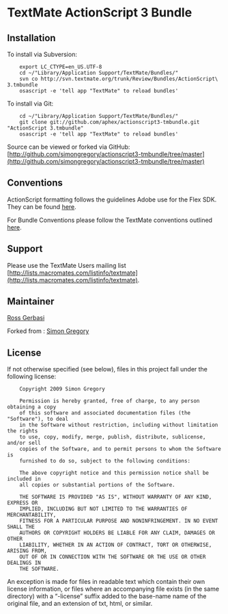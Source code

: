 TextMate ActionScript 3 Bundle
==============================

Installation
------------

To install via Subversion:

		export LC_CTYPE=en_US.UTF-8
		cd ~/"Library/Application Support/TextMate/Bundles/"
		svn co http://svn.textmate.org/trunk/Review/Bundles/ActionScript\ 3.tmbundle
		osascript -e 'tell app "TextMate" to reload bundles'

To install via Git:

		cd ~/"Library/Application Support/TextMate/Bundles/"
		git clone git://github.com/aphex/actionscript3-tmbundle.git "ActionScript 3.tmbundle"
		osascript -e 'tell app "TextMate" to reload bundles'

Source can be viewed or forked via GitHub: [http://github.com/simongregory/actionscript3-tmbundle/tree/master](http://github.com/simongregory/actionscript3-tmbundle/tree/master)

Conventions
-----------

ActionScript formatting follows the guidelines Adobe use for the Flex SDK. They can be found [here](http://opensource.adobe.com/wiki/display/flexsdk/Coding+Conventions).

For Bundle Conventions please follow the TextMate conventions outlined [here](http://svn.textmate.org/trunk/Conventions.txt).

Support
-------

Please use the TextMate Users mailing list [http://lists.macromates.com/listinfo/textmate](http://lists.macromates.com/listinfo/textmate).

Maintainer
----------

[Ross Gerbasi](http://www.rossgerbasi.com)

Forked from : [Simon Gregory](http://blog.simongregory.com)

License
-------

If not otherwise specified (see below), files in this project fall under the following license:

		Copyright 2009 Simon Gregory

		Permission is hereby granted, free of charge, to any person obtaining a copy
		of this software and associated documentation files (the "Software"), to deal
		in the Software without restriction, including without limitation the rights
		to use, copy, modify, merge, publish, distribute, sublicense, and/or sell
		copies of the Software, and to permit persons to whom the Software is
		furnished to do so, subject to the following conditions:

		The above copyright notice and this permission notice shall be included in
		all copies or substantial portions of the Software.

		THE SOFTWARE IS PROVIDED "AS IS", WITHOUT WARRANTY OF ANY KIND, EXPRESS OR
		IMPLIED, INCLUDING BUT NOT LIMITED TO THE WARRANTIES OF MERCHANTABILITY,
		FITNESS FOR A PARTICULAR PURPOSE AND NONINFRINGEMENT. IN NO EVENT SHALL THE
		AUTHORS OR COPYRIGHT HOLDERS BE LIABLE FOR ANY CLAIM, DAMAGES OR OTHER
		LIABILITY, WHETHER IN AN ACTION OF CONTRACT, TORT OR OTHERWISE, ARISING FROM,
		OUT OF OR IN CONNECTION WITH THE SOFTWARE OR THE USE OR OTHER DEALINGS IN
		THE SOFTWARE.

An exception is made for files in readable text which contain their own license information, or files where an accompanying file exists (in the same directory) with a “-license” suffix added to the base-name name of the original file, and an extension of txt, html, or similar.
